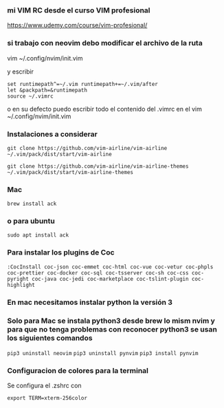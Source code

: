 ### mi VIM RC desde el curso VIM profesional

https://www.udemy.com/course/vim-profesional/


### si trabajo con neovim debo modificar el archivo de la ruta

vim ~/.config/nvim/init.vim

y escribir
```
set runtimepath^=~/.vim runtimepath+=~/.vim/after
let &packpath=&runtimepath
source ~/.vimrc
```
o en su defecto puedo escribir todo el contenido del .vimrc en el vim ~/.config/nvim/init.vim


### Instalaciones a considerar 

```git clone https://github.com/vim-airline/vim-airline ~/.vim/pack/dist/start/vim-airline```

```git clone https://github.com/vim-airline/vim-airline-themes ~/.vim/pack/dist/start/vim-airline-themes```

### Mac
```brew install ack```
### o para ubuntu
```sudo apt install ack```

### Para instalar los plugins de Coc
```
:CocInstall coc-json coc-emmet coc-html coc-vue coc-vetur coc-phpls coc-prettier coc-docker coc-sql coc-tsserver coc-sh coc-css coc-pyright coc-java coc-jedi coc-marketplace coc-tslint-plugin coc-highlight
```

### En mac necesitamos instalar python la versión 3 


### Solo para Mac se instala python3 desde brew lo mism nvim y para que no tenga problemas con reconocer python3 se usan los siguientes comandos
```pip3 uninstall neovim```
```pip3 uninstall pynvim```
```pip3 install pynvim```

### Configuracion de colores para la terminal 

Se configura el .zshrc con

```export TERM=xterm-256color```

